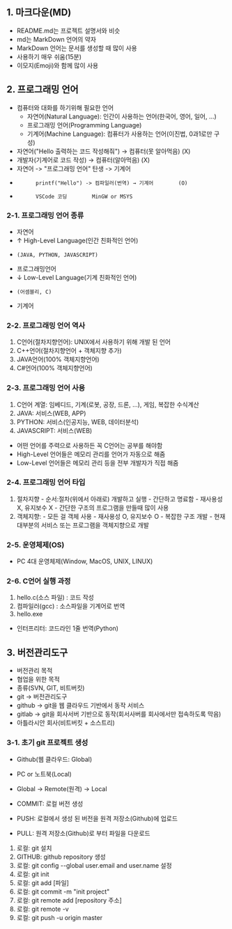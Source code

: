 ## 1. 마크다운(MD)
  - README.md는 프로젝트 설명서와 비슷
  - md는 MarkDown 언어의 약자
  - MarkDown 언어는 문서를 생성할 때 많이 사용
  - 사용하기 매우 쉬움(15분)
  - 이모지(Emoji)와 함께 많이 사용


## 2. 프로그래밍 언어
  - 컴퓨터와 대화를 하기위해 필요한 언어
    + 자연어(Natural Language): 인간이 사용하는 언어(한국어, 영어, 일어, ...)
    + 프로그래밍 언어(Programming Language)
    + 기계어(Machine Language): 컴퓨터가 사용하는 언어(이진법, 0과1로만 구성)
  - 자연어("Hello 출력하는 코드 작성해줘") → 컴퓨터(못 알아먹음)  (X)
  - 개발자(기계어로 코드 작성) → 컴퓨터(알아먹음)                (X)
  - 자연어 -> "프로그래밍 언어" 탄생 -> 기계어
  -           printf("Hello") -> 컴파일러(번역) → 기계어        (O)
  -           VSCode 코딩        MinGW or MSYS

### 2-1. 프로그래밍 언어 종류
  - 자연어
  -   ↑ High-Level Language(인간 친화적인 언어)
  -     (JAVA, PYTHON, JAVASCRIPT)
  - 프로그래밍언어 
  -   ↓ Low-Level Language(기계 친화적인 언어)
  -     (어셈블리, C)
  - 기계어

### 2-2. 프로그래밍 언어 역사
  1. C언어(절차지향언어): UNIX에서 사용하기 위해 개발 된 언어
  2. C++언어(절차지향언어 + 객체지향 추가)
  3. JAVA언어(100% 객체지향언어)
  4. C#언어(100% 객체지향언어)

### 2-3. 프로그래밍 언어 사용
  1. C언어 계열: 임베디드, 기계(로봇, 공장, 드론, ...), 게임, 복잡한 수식계산
  2. JAVA: 서비스(WEB, APP)
  3. PYTHON: 서비스(인공지능, WEB, 데이터분석)
  4. JAVASCRIPT: 서비스(WEB)
  * 어떤 언어를 주력으로 사용하든 꼭 C언어는 공부를 해야함
  * High-Level 언어들은 메모리 관리를 언어가 자동으로 해줌
  * Low-Level 언어들은 메모리 관리 등을 전부 개발자가 직접 해줌

### 2-4. 프로그래밍 언어 타입
  1. 절차지향
    - 순서:절차(위에서 아래로) 개발하고 실행
    - 간단하고 명료함
    - 재사용성 X, 유지보수 X
    - 간단한 구조의 프로그램을 만들때 많이 사용
  2. 객체지향:
    - 모든 걸 객체 사용
    - 재사용성 O, 유지보수 O
    - 복잡한 구조 개발
    - 현재 대부분의 서비스 또는 프로그램을 객체지향으로 개발

### 2-5. 운영체제(OS)
  - PC 4대 운영체제(Window, MacOS, UNIX, LINUX)

### 2-6. C언어 실행 과정
  1. hello.c(소스 파일) : 코드 작성
  2. 컴파일러(gcc)      : 소스파일을 기계어로 번역
  3. hello.exe
  * 인터프리터: 코드라인 1줄 번역(Python)


## 3. 버전관리도구
  - 버전관리 목적
  - 협업을 위한 목적
  - 종류(SVN, GIT, 비트버킷)
  - git → 버전관리도구
  - github → git을 웹 클라우드 기반에서 동작 서비스
  - gitlab → git을 회사서버 기반으로 동작(회서사버를 회사에서만 접속하도록 막음)
  - 아틀라시안 회사(비트버킷 + 소스트리)

### 3-1. 초기 git 프로젝트 생성
+ Github(웹 클라우드: Global)
+ PC or 노트북(Local)
+ Global → Remote(원격) → Local

+ COMMIT: 로컬 버전 생성
+ PUSH: 로컬에서 생성 된 버전을 원격 저장소(Github)에 업로드
+ PULL: 원격 저장소(Github)로 부터 파일을 다운로드


1. 로컬: git 설치
2. GITHUB: github repository 생성
3. 로컬: git config --global user.email and user.name 설정
4. 로컬: git init
5. 로컬: git add [파일]
6. 로컬: git commit -m "init project"
7. 로컬: git remote add [repository 주소]
8. 로컬: git remote -v
9. 로컬: git push -u origin master
